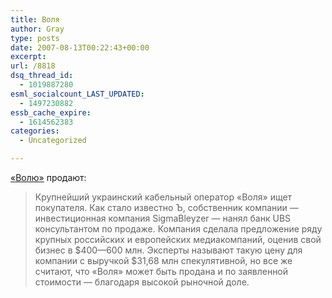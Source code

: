 ```yaml
---
title: Воля
author: Gray
type: posts
date: 2007-08-13T00:22:43+00:00
excerpt:
url: /8818
dsq_thread_id:
  - 1019887280
esml_socialcount_LAST_UPDATED:
  - 1497230882
essb_cache_expire:
  - 1614562383
categories:
  - Uncategorized

---
```








<a href="http://kommersant.ua/doc.html?docId=794890" target="_blank">&#171;Волю&#187;</a> продают:

> Крупнейший украинский кабельный оператор «Воля» ищет покупателя. Как стало известно Ъ, собственник компании — инвестиционная компания SigmaBleyzer — нанял банк UBS консультантом по продаже. Компания сделала предложение ряду крупных российских и европейских медиакомпаний, оценив свой бизнес в $400—600 млн. Эксперты называют такую цену для компании с выручкой $31,68 млн спекулятивной, но все же считают, что «Воля» может быть продана и по заявленной стоимости — благодаря высокой рыночной доле.